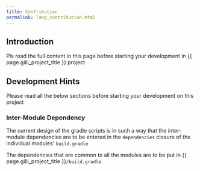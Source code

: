 ```yaml
---
title: Contribution
permalink: lang_contribution.html
---
```


## Introduction

Pls read the full content in this page before starting your development
in {{ page.gilli_project_title }} project


## Development Hints

Please read all the below sections before starting your development on
this project

### Inter-Module Dependency

The current design of the gradle scripts is in such a way that the
inter-module dependencies are to be entered in the `dependencies`
closure of the individual modules' `build.gradle`

The dependencies that are common to all the modules are to be put in
{{ page.gilli_project_title }}`/build.gradle`


